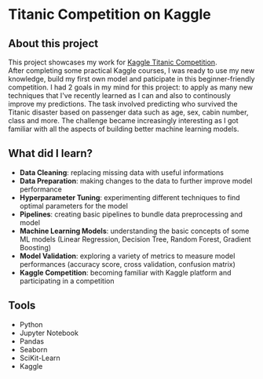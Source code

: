 # Titanic Competition on Kaggle

## About this project
This project showcases my work for <a href='https://www.kaggle.com/competitions/titanic'>Kaggle Titanic Competition</a>.<br>
After completing some practical Kaggle courses, I was ready to use my new knowledge, build my first own model and paticipate in this beginner-friendly competition. I had 2 goals in my mind for this project: to apply as many new techniques that I've recently learned as I can and also to continously improve my predictions. The task involved predicting who survived the Titanic disaster based on passenger data such as age, sex, cabin number, class and more. The challenge became increasingly interesting as I got familiar with all the aspects of building better machine learning models.

## What did I learn?
- <b>Data Cleaning</b>: replacing missing data with useful informations
- <b>Data Preparation</b>: making changes to the data to further improve model performance
- <b>Hyperparameter Tuning</b>: experimenting different techniques to find optimal parameters for the model
- <b>Pipelines</b>: creating basic pipelines to bundle data preprocessing and model
- <b>Machine Learning Models</b>: understanding the basic concepts of some ML models (Linear Regression, Decision Tree, Random Forest, Gradient Boosting)
- <b>Model Validation</b>: exploring a variety of metrics to measure model performances (accuracy score, cross validation, confusion matrix)
- <b>Kaggle Competition</b>: becoming familiar with Kaggle platform and participating in a competition

## Tools
 - Python
 - Jupyter Notebook
 - Pandas
 - Seaborn
 - SciKit-Learn
 - Kaggle
